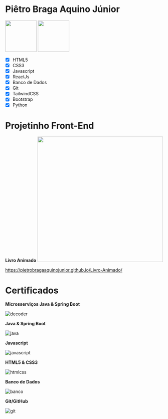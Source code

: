 # Piêtro Braga Aquino Júnior
<img src='https://github.com/pietroBragaAquinoJunior/pietroBragaAquinoJunior/assets/85259321/05bda6ff-8dc3-4d9a-8c03-30ac8f5e8082' style='width:100px' /> 
<img src='https://github.com/pietroBragaAquinoJunior/pietroBragaAquinoJunior/assets/85259321/9c570ff6-bd2a-4279-9921-6ae7a30997ef' style='width:100px' /> 




- [x] HTML5
- [x] CSS3
- [x] Javascript
- [x] ReactJs
- [x] Banco de Dados
- [x] Git
- [x] TailwindCSS
- [x] Bootstrap
- [x] Python

# Projetinho Front-End
**Livro Animado**
<img src="https://user-images.githubusercontent.com/85259321/179426152-5e6ed30d-fd59-4f0b-bade-c8920ce52901.gif" style='width:400px' />

<a href="https://pietrobragaaquinojunior.github.io/Livro-Animado/">https://pietrobragaaquinojunior.github.io/Livro-Animado/</a>

# Certificados

**Microsserviços Java & Spring Boot**

![decoder](https://github.com/pietroBragaAquinoJunior/pietroBragaAquinoJunior/assets/85259321/0f26335f-74c4-4f32-8d50-a48a0d613a3a)

**Java & Spring Boot**

![java](https://github.com/pietroBragaAquinoJunior/pietroBragaAquinoJunior/assets/85259321/10064570-9b7f-4db9-8647-2b61dded8695)

**Javascript**

![javascript](https://github.com/pietroBragaAquinoJunior/pietroBragaAquinoJunior/assets/85259321/08d7b414-cd71-474b-a48f-b503347ad464)


**HTML5 & CSS3**

![htmlcss](https://github.com/pietroBragaAquinoJunior/pietroBragaAquinoJunior/assets/85259321/12b3f9cd-b5a4-4e14-8f0e-42dbc7500b2d)


**Banco de Dados**

![banco](https://github.com/pietroBragaAquinoJunior/pietroBragaAquinoJunior/assets/85259321/9281eff7-a4a3-49fe-95ae-c80bbcc7bc02)


**Git/GitHub**

![git](https://github.com/pietroBragaAquinoJunior/pietroBragaAquinoJunior/assets/85259321/96fc7ae0-4516-4cc2-b20b-4d3d991903d2)
